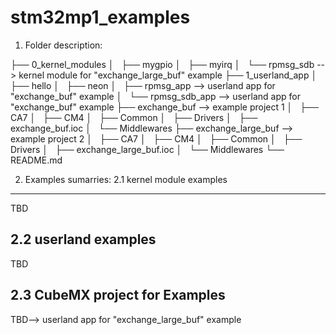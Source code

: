 # stm32mp1_examples

1. Folder description:

├── 0_kernel_modules
│   ├── mygpio
│   ├── myirq
│   └── rpmsg_sdb		--> kernel module for "exchange_large_buf" example
├── 1_userland_app
│   ├── hello
│   ├── neon
│   ├── rpmsg_app		--> userland app for "exchange_buf" example
│   └── rpmsg_sdb_app		--> userland app for "exchange_buf" example
├── exchange_buf		--> example project 1 
│   ├── CA7
│   ├── CM4
│   ├── Common
│   ├── Drivers
│   ├── exchange_buf.ioc
│   └── Middlewares
├── exchange_large_buf		--> example project 2
│   ├── CA7
│   ├── CM4
│   ├── Common
│   ├── Drivers
│   ├── exchange_large_buf.ioc
│   └── Middlewares
└── README.md


2. Examples sumarries:
2.1 kernel module examples
----------------------------------------------------------
TBD

2.2 userland examples
----------------------------------------------------------
TBD

2.3 CubeMX project for Examples
----------------------------------------------------------
TBD--> userland app for "exchange_large_buf" example

